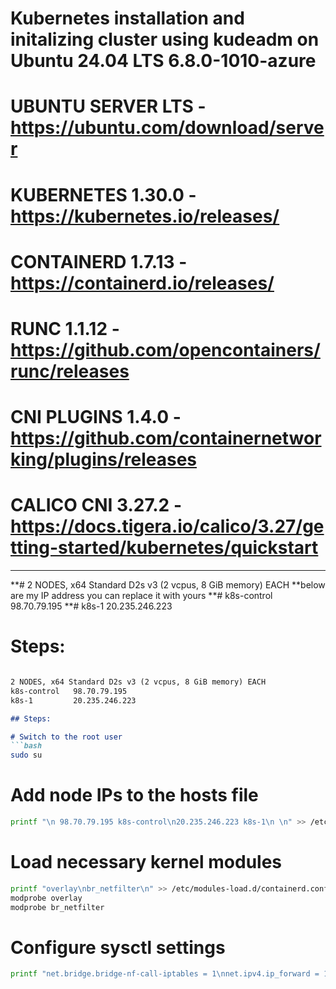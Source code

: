 # Kubernetes installation and initalizing cluster using kudeadm on Ubuntu 24.04 LTS   6.8.0-1010-azure 

# UBUNTU SERVER LTS  - https://ubuntu.com/download/server

# KUBERNETES 1.30.0	- https://kubernetes.io/releases/
# CONTAINERD 1.7.13 	- https://containerd.io/releases/
# RUNC 1.1.12		- https://github.com/opencontainers/runc/releases
# CNI PLUGINS 1.4.0	- https://github.com/containernetworking/plugins/releases
# CALICO CNI 3.27.2         - https://docs.tigera.io/calico/3.27/getting-started/kubernetes/quickstart
*********************************************************************************************************************************
**# 2 NODES, x64 Standard D2s v3 (2 vcpus, 8 GiB memory) EACH
**below are my IP address you can replace it with yours
**# k8s-control   98.70.79.195
**# k8s-1         20.235.246.223

# Steps: 
```markdown 

2 NODES, x64 Standard D2s v3 (2 vcpus, 8 GiB memory) EACH  
k8s-control   98.70.79.195  
k8s-1         20.235.246.223  

## Steps:

# Switch to the root user
```bash
sudo su
```

# Add node IPs to the hosts file
```bash
printf "\n 98.70.79.195 k8s-control\n20.235.246.223 k8s-1\n \n" >> /etc/hosts
```

# Load necessary kernel modules
```bash
printf "overlay\nbr_netfilter\n" >> /etc/modules-load.d/containerd.conf
modprobe overlay
modprobe br_netfilter
```

# Configure sysctl settings
```bash
printf "net.bridge.bridge-nf-call-iptables = 1\nnet.ipv4.ip_forward = 1\nnet.bridge.bridge-nf-call-ip6tables = 1\n" >> /etc/sysctl.d/99

